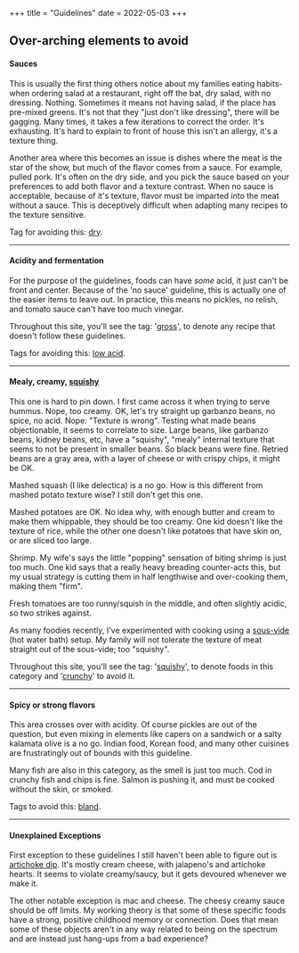 +++
title = "Guidelines"
date = 2022-05-03
+++

## Over-arching elements to avoid

#### Sauces

This is usually the first thing others notice about my families eating habits- when ordering salad at a restaurant,
 right off the bat, dry salad, with no dressing.  Nothing. Sometimes it means not having salad, if the place has pre-mixed  greens.
It's not that they "just don't like dressing", there will be gagging.
Many times, it takes a few iterations to correct the order.  It's exhausting.  It's hard to explain to front of house this isn't an allergy, it's a texture thing.

Another area where this becomes an issue is dishes where the meat is the star of the show, but much of the flavor comes from a sauce.
For example, pulled pork.  It's often on the dry side, and you pick the sauce based on your preferences to add both flavor and a texture contrast.
When no sauce is acceptable, because of it's texture, flavor must be imparted into the meat without a sauce. This is deceptively difficult when adapting many recipes to the texture sensitive. 

Tag for avoiding this: [dry](/tags/dry).

---

#### Acidity and fermentation

For the purpose of the guidelines, foods can have _some_ acid, it just can't be front and center.  Because of the 'no sauce' guideline, this is actually one of the easier items
 to leave out.  In practice, this means no pickles, no relish, and tomato sauce can't have too much vinegar.

Throughout this site, you'll see the tag: '[gross](/tags/gross)', to denote any recipe that doesn't follow these guidelines.

Tags for avoiding this: [low acid](/tags/lowacid).

---

#### Mealy, creamy, [squishy](/tags/squishy)

This one is hard to pin down.  I first came across it when trying to serve hummus.  Nope, too creamy. OK, let's try straight up
garbanzo beans, no spice, no acid.  Nope: "Texture is wrong".  Testing what made beans objectionable, it seems to correlate to size.
Large beans, like garbanzo beans, kidney beans, etc, have a "squishy", "mealy" internal texture that seems to not be present in smaller beans.
So black beans were fine.  Retried beans are a gray area, with a layer of cheese or with crispy chips, it might be OK.

Mashed squash (I like delectica) is a no go. How is this different from mashed potato texture wise? I still don't get this one.

Mashed potatoes are OK. No idea why, with enough butter and cream to make them whippable, they should be too creamy.
One kid doesn't like the texture of rice, while the other one doesn't like potatoes that have skin on, or are sliced too large.

Shrimp.  My wife's says the little "popping" sensation of biting shrimp is just too much.  One kid says that a really heavy breading counter-acts this, but my usual strategy is cutting them in half lengthwise and over-cooking them, making  them "firm".

Fresh tomatoes are too runny/squish in the middle, and often slightly acidic, so two strikes against.

As many foodies recently, I've experimented with cooking using a [sous-vide](/sousvide) (hot water bath) setup.  My family will not tolerate the texture of meat 
 straight out of the sous-vide; too "squishy".

Throughout this site, you'll see the tag: '[squishy](/tags/squishy)', to denote foods in this category and '[crunchy](/tags/crunchy)' to avoid it.

---

#### Spicy or strong flavors

This area crosses over with acidity. Of course pickles are out of the question, but even mixing in elements like capers on a sandwich or a
salty kalamata olive is a no go. Indian food, Korean food, and many other cuisines are frustratingly out of bounds with this guideline.

Many fish are also in this category, as the smell is just too much. Cod in crunchy fish and chips is fine. Salmon is pushing it, and must be cooked without the skin, or smoked.

Tags to avoid this: [bland](/tags/bland).

---

#### Unexplained Exceptions

First exception to these guidelines I still haven't been able to figure out is [artichoke dip](recipes/artichoke-dip).  It's mostly cream cheese, with jalapeno's and artichoke hearts.
It seems to violate creamy/saucy, but it gets devoured whenever we make it.

The other notable exception is mac and cheese.  The cheesy creamy sauce should be off limits.  My working theory is that some of these
 specific foods have a strong, positive childhood memory or connection.  Does that mean some of these objects aren't in any way related to being on the 
 spectrum and are instead just hang-ups from a bad experience?
